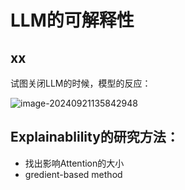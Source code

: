 # LLM的可解释性

## xx

试图关闭LLM的时候，模型的反应：

![image-20240921135842948](https://ossjiyaoliu.oss-cn-beijing.aliyuncs.com/uPic/image-20240921135842948.png)

## Explainablility的研究方法：

+ 找出影响Attention的大小
+ gredient-based method 